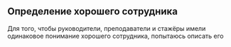 ## Определение хорошего сотрудника

Для того, чтобы руководители, преподаватели и стажёры имели одинаковое понимание хорошего сотрудника, попытаюсь описать его 


